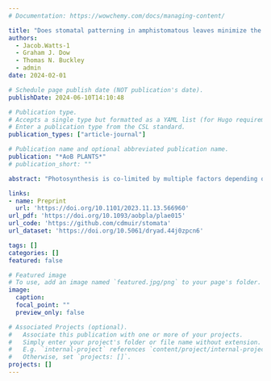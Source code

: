 ```yaml
---
# Documentation: https://wowchemy.com/docs/managing-content/

title: "Does stomatal patterning in amphistomatous leaves minimize the CO2 diffusion path length within leaves?"
authors: 
  - Jacob.Watts-1
  - Graham J. Dow
  - Thomas N. Buckley
  - admin
date: 2024-02-01

# Schedule page publish date (NOT publication's date).
publishDate: 2024-06-10T14:10:48

# Publication type.
# Accepts a single type but formatted as a YAML list (for Hugo requirements).
# Enter a publication type from the CSL standard.
publication_types: ["article-journal"]

# Publication name and optional abbreviated publication name.
publication: "*AoB PLANTS*"
# publication_short: ""

abstract: "Photosynthesis is co-limited by multiple factors depending on the plant and its environment. These include biochemical rate limitations, internal and external water potentials, temperature, irradiance and carbon dioxide (CO2). Amphistomatous leaves have stomata on both abaxial and adaxial leaf surfaces. This feature is considered an adaptation to alleviate CO2 diffusion limitations in productive environments as the diffusion path length from stomate to chloroplast is effectively halved in amphistomatous leaves. Plants may also reduce CO2 limitations through other aspects of optimal stomatal anatomy: stomatal density, distribution, patterning and size. Some studies have demonstrated that stomata are overdispersed compared to a random distribution on a single leaf surface; however, despite their prevalence in nature and near ubiquity among crop species, much less is known about stomatal anatomy in amphistomatous leaves, especially the coordination between leaf surfaces. Here, we use novel spatial statistics based on simulations and photosynthesis modelling to test hypotheses about how amphistomatous plants may optimize CO2 diffusion in the model angiosperm Arabidopsis thaliana grown in different light environments. We find that (i) stomata are overdispersed, but not ideally dispersed, on both leaf surfaces across all light treatments; (ii) the patterning of stomata on abaxial and adaxial leaf surfaces is independent and (iii) the theoretical improvements to photosynthesis from abaxial–adaxial stomatal coordination are miniscule (≪1%) across the range of feasible parameter space. However, we also find that (iv) stomatal size is correlated with the mesophyll volume that it supplies with CO2, suggesting that plants may optimize CO2 diffusion limitations through alternative pathways other than ideal, uniform stomatal spacing. We discuss the developmental, physical and evolutionary constraints that may prohibit plants from reaching this theoretical adaptive peak of uniform stomatal spacing and inter-surface stomatal coordination. These findings contribute to our understanding of variation in the anatomy of amphistomatous leaves."

links:
- name: Preprint
  url: 'https://doi.org/10.1101/2023.11.13.566960'
url_pdf: 'https://doi.org/10.1093/aobpla/plae015'
url_code: 'https://github.com/cdmuir/stomata'
url_dataset: 'https://doi.org/10.5061/dryad.44j0zpcn6'

tags: []
categories: []
featured: false

# Featured image
# To use, add an image named `featured.jpg/png` to your page's folder. 
image:
  caption: 
  focal_point: ""
  preview_only: false

# Associated Projects (optional).
#   Associate this publication with one or more of your projects.
#   Simply enter your project's folder or file name without extension.
#   E.g. `internal-project` references `content/project/internal-project/index.md`.
#   Otherwise, set `projects: []`.
projects: []
---
```

